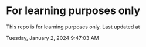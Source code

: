 # For learning purposes only
This repo is for learning purposes only.
Last updated at

Tuesday, January 2, 2024 9:47:03 AM

